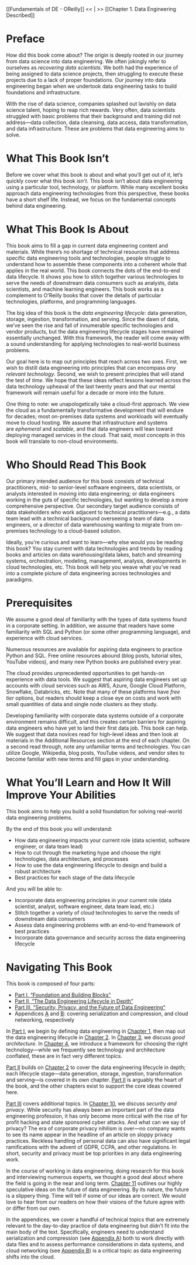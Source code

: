 [[Fundamentals of DE - OReilly]] << | >> [[Chapter 1. Data Engineering Described]]

# Preface

How did this book come about? The origin is deeply rooted in our journey from data science into data engineering. We often jokingly refer to ourselves as _recovering data scientists_. We both had the experience of being assigned to data science projects, then struggling to execute these projects due to a lack of proper foundations. Our journey into data engineering began when we undertook data engineering tasks to build foundations and infrastructure.

With the rise of data science, companies splashed out lavishly on data science talent, hoping to reap rich rewards. Very often, data scientists struggled with basic problems that their background and training did not address—data collection, data cleansing, data access, data transformation, and data infrastructure. These are problems that data engineering aims to solve.

# What This Book Isn’t

Before we cover what this book is about and what you’ll get out of it, let’s quickly cover what this book _isn’t_. This book isn’t about data engineering using a particular tool, technology, or platform. While many excellent books approach data engineering technologies from this perspective, these books have a short shelf life. Instead, we focus on the fundamental concepts behind data engineering.

# What This Book Is About

This book aims to fill a gap in current data engineering content and materials. While there’s no shortage of technical resources that address specific data engineering tools and technologies, people struggle to understand how to assemble these components into a coherent whole that applies in the real world. This book connects the dots of the end-to-end data lifecycle. It shows you how to stitch together various technologies to serve the needs of downstream data consumers such as analysts, data scientists, and machine learning engineers. This book works as a complement to O’Reilly books that cover the details of particular technologies, platforms, and programming languages.

The big idea of this book is the _data engineering lifecycle_: data generation, storage, ingestion, transformation, and serving. Since the dawn of data, we’ve seen the rise and fall of innumerable specific technologies and vendor products, but the data engineering lifecycle stages have remained essentially unchanged. With this framework, the reader will come away with a sound understanding for applying technologies to real-world business problems.

Our goal here is to map out principles that reach across two axes. First, we wish to distill data engineering into principles that can encompass _any relevant technology_. Second, we wish to present principles that will stand the test of _time_. We hope that these ideas reflect lessons learned across the data technology upheaval of the last twenty years and that our mental framework will remain useful for a decade or more into the future.

One thing to note: we unapologetically take a cloud-first approach. We view the cloud as a fundamentally transformative development that will endure for decades; most on-premises data systems and workloads will eventually move to cloud hosting. We assume that infrastructure and systems are _ephemeral_ and _scalable_, and that data engineers will lean toward deploying managed services in the cloud. That said, most concepts in this book will translate to non-cloud environments.

# Who Should Read This Book

Our primary intended audience for this book consists of technical practitioners, mid- to senior-level software engineers, data scientists, or analysts interested in moving into data engineering; or data engineers working in the guts of specific technologies, but wanting to develop a more comprehensive perspective. Our secondary target audience consists of data stakeholders who work adjacent to technical practitioners—e.g., a data team lead with a technical background overseeing a team of data engineers, or a director of data warehousing wanting to migrate from on-premises technology to a cloud-based solution.

Ideally, you’re curious and want to learn—why else would you be reading this book? You stay current with data technologies and trends by reading books and articles on data warehousing/data lakes, batch and streaming systems, orchestration, modeling, management, analysis, developments in cloud technologies, etc. This book will help you weave what you’ve read into a complete picture of data engineering across technologies and paradigms.

# Prerequisites

We assume a good deal of familiarity with the types of data systems found in a corporate setting. In addition, we assume that readers have some familiarity with SQL and Python (or some other programming language), and experience with cloud services.

Numerous resources are available for aspiring data engineers to practice Python and SQL. Free online resources abound (blog posts, tutorial sites, YouTube videos), and many new Python books are published every year.

The cloud provides unprecedented opportunities to get hands-on experience with data tools. We suggest that aspiring data engineers set up accounts with cloud services such as AWS, Azure, Google Cloud Platform, Snowflake, Databricks, etc. Note that many of these platforms have _free tier_ options, but readers should keep a close eye on costs and work with small quantities of data and single node clusters as they study.

Developing familiarity with corporate data systems outside of a corporate environment remains difficult, and this creates certain barriers for aspiring data engineers who have yet to land their first data job. This book can help. We suggest that data novices read for high-level ideas and then look at materials in the Additional Resources section at the end of each chapter. On a second read through, note any unfamiliar terms and technologies. You can utilize Google, Wikipedia, blog posts, YouTube videos, and vendor sites to become familiar with new terms and fill gaps in your understanding.

# What You’ll Learn and How It Will Improve Your Abilities

This book aims to help you build a solid foundation for solving real-world data engineering problems.

By the end of this book you will understand:

-   How data engineering impacts your current role (data scientist, software engineer, or data team lead)
-   How to cut through the marketing hype and choose the right technologies, data architecture, and processes
-   How to use the data engineering lifecycle to design and build a robust architecture
-   Best practices for each stage of the data lifecycle

And you will be able to:

-   Incorporate data engineering principles in your current role (data scientist, analyst, software engineer, data team lead, etc.)
-   Stitch together a variety of cloud technologies to serve the needs of downstream data consumers
-   Assess data engineering problems with an end-to-end framework of best practices
-   Incorporate data governance and security across the data engineering lifecycle

# Navigating This Book

This book is composed of four parts:

-   [Part I, “Foundation and Building Blocks”](https://learning.oreilly.com/library/view/fundamentals-of-data/9781098108298/part01.html#part1)
-   [Part II, “The Data Engineering Lifecycle in Depth”](https://learning.oreilly.com/library/view/fundamentals-of-data/9781098108298/part02.html#part2)
-   [Part III, “Security, Privacy, and the Future of Data Engineering”](https://learning.oreilly.com/library/view/fundamentals-of-data/9781098108298/part03.html#part3)
-   Appendices [A](https://learning.oreilly.com/library/view/fundamentals-of-data/9781098108298/app01.html#a_serialization_and_compression_technic) and [B](https://learning.oreilly.com/library/view/fundamentals-of-data/9781098108298/app02.html#b_cloud_networking): covering serialization and compression, and cloud networking, respectively

In [Part I](https://learning.oreilly.com/library/view/fundamentals-of-data/9781098108298/part01.html#part1), we begin by defining data engineering in [Chapter 1](https://learning.oreilly.com/library/view/fundamentals-of-data/9781098108298/ch01.html#data_engineering_described), then map out the data engineering lifecycle in [Chapter 2](https://learning.oreilly.com/library/view/fundamentals-of-data/9781098108298/ch02.html#the_data_engineering_lifecycle-id000095). In [Chapter 3](https://learning.oreilly.com/library/view/fundamentals-of-data/9781098108298/ch03.html#designing_good_data_architecture), we discuss _good architecture_. In [Chapter 4](https://learning.oreilly.com/library/view/fundamentals-of-data/9781098108298/ch04.html#choosing_technologies_across_the_data_e), we introduce a framework for choosing the right technology—while we frequently see technology and architecture conflated, these are in fact very different topics.

[Part II](https://learning.oreilly.com/library/view/fundamentals-of-data/9781098108298/part02.html#part2) builds on [Chapter 2](https://learning.oreilly.com/library/view/fundamentals-of-data/9781098108298/ch02.html#the_data_engineering_lifecycle-id000095) to cover the data engineering lifecycle in depth; each lifecycle stage—data generation, storage, ingestion, transformation and serving—is covered in its own chapter. [Part II](https://learning.oreilly.com/library/view/fundamentals-of-data/9781098108298/part02.html#part2) is arguably the heart of the book, and the other chapters exist to support the core ideas covered here.

[Part III](https://learning.oreilly.com/library/view/fundamentals-of-data/9781098108298/part03.html#part3) covers additional topics. In [Chapter 10](https://learning.oreilly.com/library/view/fundamentals-of-data/9781098108298/ch10.html#security_and_privacy), we discuss _security and privacy_. While security has always been an important part of the data engineering profession, it has only become more critical with the rise of for profit hacking and state sponsored cyber attacks. And what can we say of privacy? The era of corporate privacy nihilism is over—no company wants to see its name appear in the headline of an article on sloppy privacy practices. Reckless handling of personal data can also have significant legal ramifications with the advent of GDPR, CCPA, and other regulations. In short, security and privacy must be top priorities in any data engineering work.

In the course of working in data engineering, doing research for this book and interviewing numerous experts, we thought a good deal about where the field is going in the near and long term. [Chapter 11](https://learning.oreilly.com/library/view/fundamentals-of-data/9781098108298/ch11.html#the_future_of_data_engineering) outlines our highly speculative ideas on the future of data engineering. By its nature, the future is a slippery thing. Time will tell if some of our ideas are correct. We would love to hear from our readers on how their visions of the future agree with or differ from our own.

In the appendices, we cover a handful of technical topics that are extremely relevant to the day-to-day practice of data engineering but didn’t fit into the main body of the text. Specifically, engineers need to understand serialization and compression (see [Appendix A](https://learning.oreilly.com/library/view/fundamentals-of-data/9781098108298/app01.html#a_serialization_and_compression_technic)) both to work directly with data files and to assess performance considerations in data systems, and cloud networking (see [Appendix B](https://learning.oreilly.com/library/view/fundamentals-of-data/9781098108298/app02.html#b_cloud_networking)) is a critical topic as data engineering shifts into the cloud.